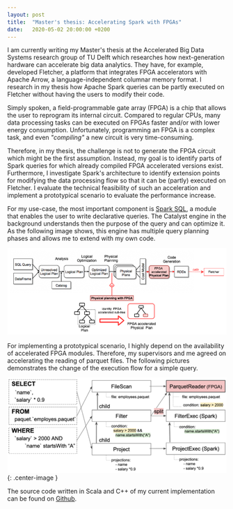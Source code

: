 ```yaml
---
layout: post
title:  "Master's thesis: Accelerating Spark with FPGAs"
date:   2020-05-02 20:00:00 +0200
---
```


I am currently writing my Master's thesis at the Accelerated Big Data Systems research group of TU Delft which researches how next-generation hardware can accelerate big data analytics. They have, for example, developed Fletcher, a platform that integrates FPGA accelerators with Apache Arrow, a language-independent columnar memory format. I research in my thesis how Apache Spark queries can be partly executed on Fletcher without having the users to modify their code.

Simply spoken, a field-programmable gate array (FPGA) is a chip that allows the user to reprogram its internal circuit. Compared to regular CPUs, many data processing tasks can be executed on FPGAs faster and/or with lower energy consumption. Unfortunately, programming an FPGA is a complex task, and even _"compiling"_ a new circuit is very time-consuming.

Therefore, in my thesis, the challenge is not to generate the FPGA circuit which might be the first assumption. Instead, my goal is to identify parts of Spark queries for which already compiled FPGA accelerated versions exist. Furthermore, I investigate Spark's architecture to identify extension points for modifying the data processing flow so that it can be (partly) executed on Fletcher. I evaluate the technical feasibility of such an acceleration and implement a prototypical scenario to evaluate the performance increase.

For my use-case, the most important component is [Spark SQL](http://dl.acm.org/citation.cfm?id=2742797), a module that enables the user to write declarative queries. The Catalyst engine in the background understands then the purpose of the query and can optimize it. As the following image shows, this engine has multiple query planning phases and allows me to extend with my own code.

![Spark SQL's query planning with my extensions](/assets/images/mastersthesis-architecture.png)

For implementing a prototypical scenario, I highly depend on the availability of accelerated FPGA modules. Therefore, my supervisors and me agreed on accelerating the reading of parquet files. The following pictures demonstrates the change of the execution flow for a simple query.

![](/assets/images/mastersthesis-simple-query.png){: .center-image }

The source code written in Scala and C++ of my current implementation can be found on [Github](https://github.com/fnonnenmacher/spark-sql-fpga-mapping).